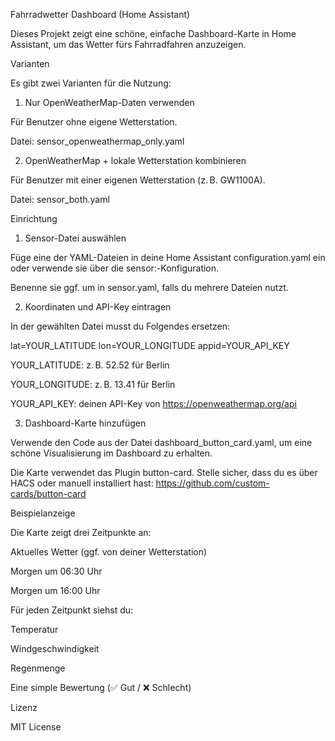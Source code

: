 Fahrradwetter Dashboard (Home Assistant)



Dieses Projekt zeigt eine schöne, einfache Dashboard-Karte in Home Assistant, um das Wetter fürs Fahrradfahren anzuzeigen.

Varianten

Es gibt zwei Varianten für die Nutzung:

1. Nur OpenWeatherMap-Daten verwenden

Für Benutzer ohne eigene Wetterstation.

Datei: sensor_openweathermap_only.yaml

2. OpenWeatherMap + lokale Wetterstation kombinieren

Für Benutzer mit einer eigenen Wetterstation (z. B. GW1100A).

Datei: sensor_both.yaml

Einrichtung

1. Sensor-Datei auswählen

Füge eine der YAML-Dateien in deine Home Assistant configuration.yaml ein oder verwende sie über die sensor:-Konfiguration.

Benenne sie ggf. um in sensor.yaml, falls du mehrere Dateien nutzt.

2. Koordinaten und API-Key eintragen

In der gewählten Datei musst du Folgendes ersetzen:

lat=YOUR_LATITUDE
lon=YOUR_LONGITUDE
appid=YOUR_API_KEY

YOUR_LATITUDE: z. B. 52.52 für Berlin

YOUR_LONGITUDE: z. B. 13.41 für Berlin

YOUR_API_KEY: deinen API-Key von https://openweathermap.org/api

3. Dashboard-Karte hinzufügen

Verwende den Code aus der Datei dashboard_button_card.yaml, um eine schöne Visualisierung im Dashboard zu erhalten.

Die Karte verwendet das Plugin button-card. Stelle sicher, dass du es über HACS oder manuell installiert hast: https://github.com/custom-cards/button-card

Beispielanzeige

Die Karte zeigt drei Zeitpunkte an:

Aktuelles Wetter (ggf. von deiner Wetterstation)

Morgen um 06:30 Uhr

Morgen um 16:00 Uhr

Für jeden Zeitpunkt siehst du:

Temperatur

Windgeschwindigkeit

Regenmenge

Eine simple Bewertung (✅ Gut / ❌ Schlecht)

Lizenz

MIT License

